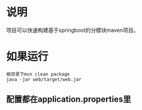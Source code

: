 # 说明
 项目可以快速构建基于springboot的分模块maven项目。

# 如果运行

	根目录下mvn clean package
    java -jar web/target/web.jar
    
## 配置都在application.properties里
